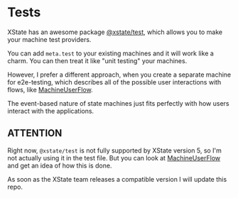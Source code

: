 # Tests

XState has an awesome package [@xstate/test](https://stately.ai/docs/xstate-test), which allows you to make your machine test providers.

You can add `meta.test` to your existing machines and it will work like a charm. You can then treat it like "unit testing" your machines.

However, I prefer a different approach, when you create a separate machine for e2e-testing, which describes all of the possible user interactions with flows, like [MachineUserFlow](./MachineUserFlow.ts).

The event-based nature of state machines just fits perfectly with how users interact with the applications.

## ATTENTION

Right now, `@xstate/test` is not fully supported by XState version 5, so I'm not actually using it in the test file. But you can look at [MachineUserFlow](./MachineUserFlow.ts) and get an idea of how this is done.

As soon as the XState team releases a compatible version I will update this repo.
